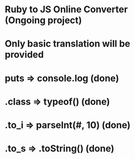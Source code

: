 # Ruby to JS Online Converter (Ongoing project)

# Only basic translation will be provided


# puts    => console.log        (done)
# .class  => typeof()           (done)
# .to_i   => parseInt(#, 10)    (done)
# .to_s   => .toString()        (done)